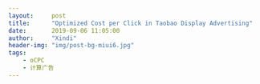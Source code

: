 ```yaml
---
layout:     post
title:      "Optimized Cost per Click in Taobao Display Advertising"
date:       2019-09-06 11:05:00
author:     "Xindi"
header-img: "img/post-bg-miui6.jpg"
tags:
    - oCPC
    - 计算广告
---
```

